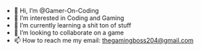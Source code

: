 - 👋 Hi, I’m @Gamer-On-Coding
- 👀 I’m interested in Coding and Gaming
- 🌱 I’m currently learning a shit ton of stuff
- 💞️ I’m looking to collaborate on a game
- 📫 How to reach me my email: thegamingboss204@gmail.com

<!---
Gamer-On-Coding/Gamer-On-Coding is a ✨ special ✨ repository because its `README.md` (this file) appears on your GitHub profile.
You can click the Preview link to take a look at your changes.
--->
